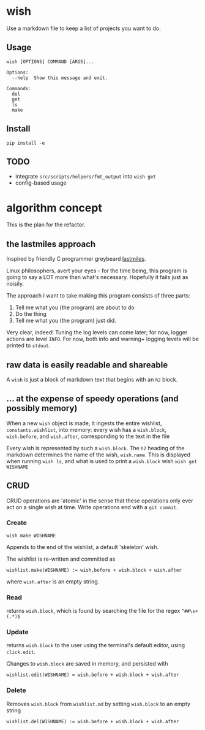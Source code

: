 # wish

Use a markdown file to keep a list of projects you want to do.

## Usage

```
wish [OPTIONS] COMMAND [ARGS]...

Options:
  --help  Show this message and exit.

Commands:
  del
  get
  ls
  make
```

## Install 

```
pip install -e
```

## TODO

* integrate `src/scripts/helpers/fmt_output` into `wish get`
* config-based usage


# algorithm concept

This is the plan for the refactor.

## the lastmiles approach

Inspired by friendly C programmer greybeard [lastmiles](https://www.youtube.com/user/lastmiles).

Linux philosophers, avert your eyes - for the time being, this program is
going to say a LOT more than what's necessary. Hopefully it fails just as noisily.

The approach I want to take making this program consists of three parts:

1. Tell me what you (the program) are about to do
2. Do the thing
3. Tell me what you (the program) just did.

Very clear, indeed! Tuning the log levels can come later; for now, 
logger actions are level `INFO`. For now, both info and warning+ logging levels
will be printed to `stdout`. 

## raw data is easily readable and shareable

A `wish` is just a block of markdown text that begins with an `h2` block.

## ... at the expense of speedy operations (and possibly memory) 

When a new `wish` object is made, it ingests the entire wishlist,
`constants.wishlist`, into memory: every wish has a `wish.block`, 
`wish.before`, and `wish.after`, corresponding to the text in the
file

Every wish is represented by such a `wish.block`. 
The `h2` heading of the markdown determines the name of the wish,
`wish.name`. This is displayed when running `wish ls`, and what
is used to print a `wish.block` wish `wish get WISHNAME`

## CRUD

CRUD operations are 'atomic' in the sense that these operations
only ever act on a single wish at time. Write operations end with
a `git commit`. 

### Create 

`wish make WISHNAME`

Appends to the end of the wishlist, a default 'skeleton' wish.

The wishlist is re-written and committed as 

```
wishlist.make(WISHNAME) := wish.before + wish.block + wish.after
```

where `wish.after` is an empty string.

### Read

returns `wish.block`, which is found by searching the file
for the regex `^##\s+(.*)$`


### Update

returns `wish.block` to the user using the terminal's default
editor, using `click.edit`.

Changes to `wish.block` are saved in memory, and persisted with

```
wishlist.edit(WISHNAME) = wish.before + wish.block + wish.after
```

### Delete

Removes `wish.block` from `wishlist.md` by setting `wish.block` to
an empty string
```
wishlist.del(WISHNAME) := wish.before + wish.block + wish.after 
```


